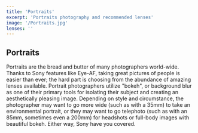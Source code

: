 ```yaml
---
title: 'Portraits'
excerpt: 'Portraits photography and recommended lenses'
image: '/Portraits.jpg'
lenses: ''
---
```


## Portraits


Portraits are the bread and butter of many photographers world-wide. Thanks to Sony features like Eye-AF, taking great pictures of people is easier than ever; the hard part is choosing from the abundance of amazing lenses
available. Portrait photographers utilize "bokeh", or background blur as one of their primary tools for isolating their subject and creating an aesthetically pleasing image. Depending on style and circumstance, the photographer may 
want to go more wide (such as with a 35mm) to take an environmental portrait, or they may want to go telephoto (such as with an 85mm, sometimes even a 200mm) for headshots or full-body images with beautiful bokeh. Either way,
Sony have you covered.